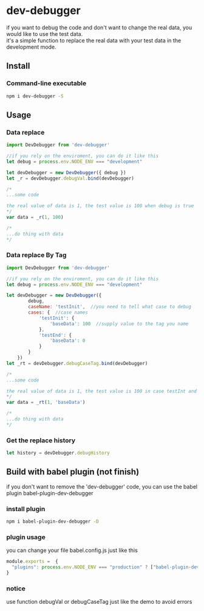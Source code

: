 # dev-debugger
if you want to debug the code and don't want to change the real data, you would like to use the test data.  
it's a simple function to replace the real data with your test data in the development mode.


## Install

### Command-line executable

```bash
npm i dev-debugger -S
```

## Usage

### Data replace
```js
import DevDebugger from 'dev-debugger'

//if you rely on the enviroment, you can do it like this
let debug = process.env.NODE_ENV === "development" 

let devDebugger = new DevDebugger({ debug })
let _r = devDebugger.debugVal.bind(devDebugger)

/*
...some code

the real value of data is 1, the test value is 100 when debug is true
*/
var data = _r(1, 100)

/*
...do thing with data
*/
```

### Data replace By Tag
```js
import DevDebugger from 'dev-debugger'

//if you rely on the enviroment, you can do it like this
let debug = process.env.NODE_ENV === "development" 

let devDebugger = new DevDebugger({ 
        debug,
        caseName: 'testInit',  //you need to tell what case to debug
        cases: {  //case names
            'testInit': {
                'baseData': 100  //supply value to the tag you name
            },
            'testEnd': {
                'baseData': 0
            }
        }
    })
let _rt = devDebugger.debugCaseTag.bind(devDebugger)

/*
...some code

the real value of data is 1, the test value is 100 in case testInt and 0 in case testEnd 
*/
var data = _rt(1, 'baseData')

/*
...do thing with data
*/
```

### Get the replace history
```js
let history = devDebugger.debugHistory
```

## Build with babel plugin (not finish)
if you don't want to remove the 'dev-debugger' code, you can use the babel plugin babel-plugin-dev-debugger

### install plugin
```bash
npm i babel-plugin-dev-debugger -D
```

### plugin usage
you can change your file babel.config.js just like this
```js
module.exports =  {
  "plugins": process.env.NODE_ENV === "production" ? ["babel-plugin-dev-debugger"] : []
}
```

### notice
use function debugVal or debugCaseTag just like the demo to avoid errors

